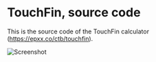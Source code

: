 # TouchFin, source code 

This is the source code of the TouchFin calculator (https://epxx.co/ctb/touchfin).

![Screenshot](https://raw.githubusercontent.com/elvis-epx/TouchFin/master/img/sc.jpg)
